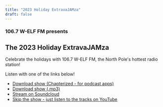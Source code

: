 ```yaml
---
title: "2023 Holiday ExtravaJAMza"
draft: false
---
```


### 106.7 W-ELF FM presents

## The 2023 Holiday ExtravaJAMza

Celebrate the holidays with 106.7 W-ELF FM, the North Pole's hottest radio station!

Listen with one of the links below!

- [Download show (Chapterized - for podcast apps)](https://www.dropbox.com/scl/fi/4h57os9iuxqhoqr6hg75p/Holiday-ExtravaJamZa-2023-Chapterized.m4b?rlkey=9yoelo8vqvsbs8p18c7st40y8&dl=0)
- [Download show (.mp3)](https://www.dropbox.com/scl/fi/5boe0svcvlt59npx7dqdd/Holiday-ExtravaJamZa-2023.mp3?rlkey=mb83pd2dcgp4egi11s2akkwwx&dl=0)
- [Stream on Soundcloud](https://on.soundcloud.com/bvWS9)
- [Skip the show - just listen to the tracks on YouTube](https://www.youtube.com/playlist?list=PL8pWTGZUw2a5VzvUIRbSpta7KvqrfwWAV)
